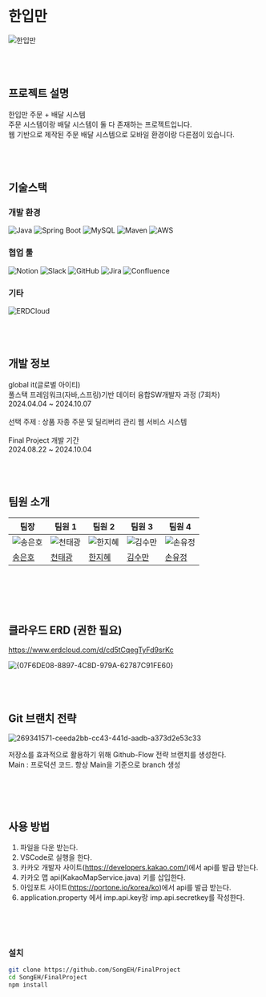 # 한입만
![한입만](https://github.com/user-attachments/assets/1a7b8e27-442c-442d-a127-96b2b3d4ace8)
<br>
<br>
<br>
<br>
## 프로젝트 설명
한입만 주문 + 배달 시스템<br>
주문 시스템이랑 배달 시스템이 둘 다 존재하는 프로젝트입니다.<br>
웹 기반으로 제작된 주문 배달 시스템으로 모바일 환경이랑 다른점이 있습니다.<br>
<br>
<br>
<br>
## 기술스택

### 개발 환경

![Java](https://img.shields.io/badge/Java-17-007396?logo=java&logoColor=white)
![Spring Boot](https://img.shields.io/badge/Spring%20Boot-3.3.3-6DB33F?logo=springboot&logoColor=white)
![MySQL](https://img.shields.io/badge/MySQL-8.0-4479A1?logo=mysql&logoColor=white)
![Maven](https://img.shields.io/badge/Maven-3.8.6-C71A36?logo=apachemaven&logoColor=white)
![AWS](https://img.shields.io/badge/AWS-232F3E?logo=amazonaws&logoColor=white)

### 협업 툴

![Notion](https://img.shields.io/badge/Notion-000000?logo=notion&logoColor=white)
![Slack](https://img.shields.io/badge/Slack-4A154B?logo=slack&logoColor=white)
![GitHub](https://img.shields.io/badge/GitHub-181717?logo=github&logoColor=white)
![Jira](https://img.shields.io/badge/Jira-0052CC?logo=jira&logoColor=white)
![Confluence](https://img.shields.io/badge/Confluence-172B4D?logo=confluence&logoColor=white)


### 기타

![ERDCloud](https://img.shields.io/badge/ERDCloud-00C7B7?logoColor=white)
<br>
<br>
<br>
<br>
## 개발 정보
global it(글로벌 아이티)<br>
풀스택 프레임워크(자바,스프링)기반 데이터 융합SW개발자 과정 (7회차)<br>
2024.04.04 ~ 2024.10.07<br>
<br>
선택 주제 : 상품 자종 주문 및 딜리버리 관리 웹 서비스 시스템<br>
<br>
Final Project 개발 기간<br>
2024.08.22 ~ 2024.10.04<br>
<br>
<br>
<br>
## 팀원 소개

|팀장| 팀원 1     | 팀원 2      | 팀원 3      | 팀원 4      |
|-----------------|------------------|------------------|------------------|------------------|
| ![송은호](https://avatars.githubusercontent.com/u/171783646?s=400&v=4) | ![천태광](https://avatars.githubusercontent.com/u/100704194?v=4) | ![한지혜](https://avatars.githubusercontent.com/u/155419924?v=4) | ![김수만](https://avatars.githubusercontent.com/u/172689170?v=4) | ![손유정](https://avatars.githubusercontent.com/u/172688739?v=4) |
| [송은호](https://github.com/SongEH)   | [천태광](https://github.com/tkcheon)     | [한지혜](https://github.com/jhh1245)     | [김수만](https://github.com/SoomanKim02)     | [손유정](https://github.com/suj5020)     |
<br>
<br>
<br>
<br>

## 클라우드 ERD (권한 필요)
https://www.erdcloud.com/d/cd5tCqegTyFd9srKc

![{07F6DE08-8897-4C8D-979A-62787C91FE60}](https://github.com/user-attachments/assets/84a0c041-4d4a-470c-b0aa-d1e46130133c)
<br>
<br>
<br>
<br>
## Git 브랜치 전략
![269341571-ceeda2bb-cc43-441d-aadb-a373d2e53c33](https://github.com/user-attachments/assets/5eb190ce-eff2-47df-94ad-1a056969cd55)

저장소를 효과적으로 활용하기 위해 Github-Flow 전략 브랜치를 생성한다.<br>
Main : 프로덕션 코드. 항상 Main을 기준으로 branch 생성<br>
<br>
<br>
<br>
<br>
## 사용 방법
1. 파일을 다운 받는다.<br>
2. VSCode로 실행을 한다.<br>
3. 카카오 개발자 사이트(https://developers.kakao.com/)에서 api를 발급 받는다.<br>
4. 카카오 맵 api(KakaoMapService.java) 키를 삽입한다.<br>
5. 아임포트 사이트(https://portone.io/korea/ko)에서 api를 발급 받는다.<br>
6. application.property 에서 imp.api.key랑 imp.api.secretkey를 작성한다.<br>
<br>
<br>
<br>

### 설치

```bash
git clone https://github.com/SongEH/FinalProject
cd SongEH/FinalProject
npm install
